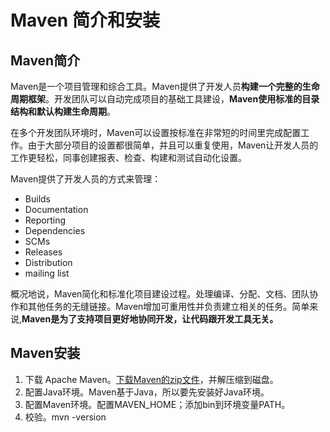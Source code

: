 # Maven 简介和安装

## Maven简介
Maven是一个项目管理和综合工具。Maven提供了开发人员**构建一个完整的生命周期框架**。开发团队可以自动完成项目的基础工具建设，**Maven使用标准的目录结构和默认构建生命周期**。

在多个开发团队环境时，Maven可以设置按标准在非常短的时间里完成配置工作。由于大部分项目的设置都很简单，并且可以重复使用，Maven让开发人员的工作更轻松，同事创建报表、检查、构建和测试自动化设置。

Maven提供了开发人员的方式来管理：
- Builds
- Documentation
- Reporting
- Dependencies
- SCMs
- Releases
- Distribution
- mailing list
  
概况地说，Maven简化和标准化项目建设过程。处理编译、分配、文档、团队协作和其他任务的无缝链接。Maven增加可重用性并负责建立相关的任务。简单来说,**Maven是为了支持项目更好地协同开发，让代码跟开发工具无关。**

## Maven安装

1. 下载 Apache Maven。[下载Maven的zip文件](http://maven.apache.org/download.cgi)，并解压缩到磁盘。
2. 配置Java环境。Maven基于Java，所以要先安装好Java环境。
3.  配置Maven环境。配置MAVEN_HOME；添加bin到环境变量PATH。
4. 校验。mvn -version
